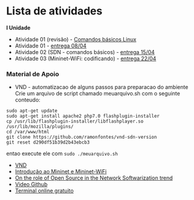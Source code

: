 # Lista de atividades

**I Unidade**  
* Atividade 01 (revisão) - [Comandos básicos Linux](https://docs.google.com/document/d/1wyAaRAyzkrcVdFVh2Ej6aLqtezZmPtSEJYG0AE-_fWE/edit?usp=sharing)    
* Atividade 01 - [entrega 08/04](https://docs.google.com/document/d/1RBcFshHyQR_WaBjeUpI5qo1f7hg0T85ZT9Qp-vNUu9c/edit?usp=sharing)    
* Atividade 02 (SDN - comandos básicos) - [entrega 15/04](https://docs.google.com/document/d/1bxtaE5U0vx8Ba-P8LJwFnhDtXiu37z0v_8IEpGOrAuI/edit?usp=sharing)    
* Atividade 03 (Mininet-WiFi: codificando) - [entrega 22/04](https://docs.google.com/document/d/1MUboLU9_scZ7w0Fprj_6b-7WK-kc9guFhAQ0dPN-8o4/edit?usp=sharing)    



### Material de Apoio  
* VND - automatizacao de alguns passos para preparacao do ambiente   
Crie um arquivo de script chamado meuarquivo.sh com o seguinte conteudo:   
``` 
sudo apt-get update
sudo apt-get install apache2 php7.0 flashplugin-installer
cp /usr/lib/flashplugin-installer/libflashplayer.so /usr/lib/mozilla/plugins/
cd /var/www/html
git clone https://github.com/ramonfontes/vnd-sdn-version
git reset d290df51b39d2b43ebcb3 
```
entao execute ele com `sudo ./meuarquivo.sh`

* [VND](https://docs.google.com/document/d/1GBP3SjE9LQDLl5HW5yaaCHl_8cQKedGGnCCGchBkHSg/edit?usp=sharing)   
* [Introdução ao Mininet e Mininet-WiFi](https://docs.google.com/presentation/d/13I5Zw4ki7udE2pTWf13obRayVGxqObCKE6Rg7eLFPAk/edit?usp=sharing)   
* [On the role of Open Source in the Network Softwarization trend](https://docs.google.com/presentation/d/1NZs8ryftkONwLMmnSJnJeW3kOZkXDFzaJwDZT1e6vZU/edit?usp=sharing)       
* [Video Github](https://www.youtube.com/watch?v=zg8JcK1dgMI)       
* [Terminal online gratuito](http://www.webminal.org)    
